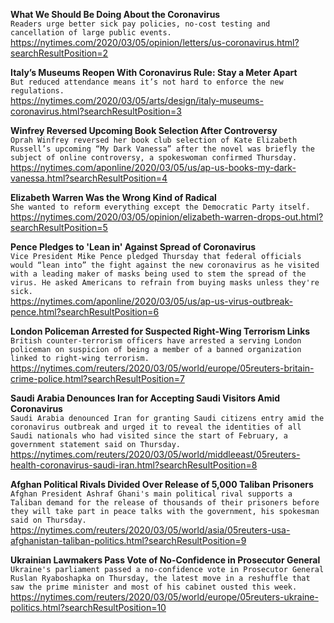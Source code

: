 **What We Should Be Doing About the Coronavirus**\
`Readers urge better sick pay policies, no-cost testing and cancellation of large public events.`\
https://nytimes.com/2020/03/05/opinion/letters/us-coronavirus.html?searchResultPosition=2

**Italy’s Museums Reopen With Coronavirus Rule: Stay a Meter Apart**\
`But reduced attendance means it’s not hard to enforce the new regulations.`\
https://nytimes.com/2020/03/05/arts/design/italy-museums-coronavirus.html?searchResultPosition=3

**Winfrey Reversed Upcoming Book Selection After Controversy**\
`Oprah Winfrey reversed her book club selection of Kate Elizabeth Russell’s upcoming “My Dark Vanessa” after the novel was briefly the subject of online controversy, a spokeswoman confirmed Thursday.`\
https://nytimes.com/aponline/2020/03/05/us/ap-us-books-my-dark-vanessa.html?searchResultPosition=4

**Elizabeth Warren Was the Wrong Kind of Radical**\
`She wanted to reform everything except the Democratic Party itself.`\
https://nytimes.com/2020/03/05/opinion/elizabeth-warren-drops-out.html?searchResultPosition=5

**Pence Pledges to 'Lean in' Against Spread of Coronavirus**\
`Vice President Mike Pence pledged Thursday that federal officials would “lean into” the fight against the new coronavirus as he visited with a leading maker of masks being used to stem the spread of the virus. He asked Americans to refrain from buying masks unless they're sick. `\
https://nytimes.com/aponline/2020/03/05/us/ap-us-virus-outbreak-pence.html?searchResultPosition=6

**London Policeman Arrested for Suspected Right-Wing Terrorism Links**\
`British counter-terrorism officers have arrested a serving London policeman on suspicion of being a member of a banned organization linked to right-wing terrorism.`\
https://nytimes.com/reuters/2020/03/05/world/europe/05reuters-britain-crime-police.html?searchResultPosition=7

**Saudi Arabia Denounces Iran for Accepting Saudi Visitors Amid Coronavirus**\
`Saudi Arabia denounced Iran for granting Saudi citizens entry amid the coronavirus outbreak and urged it to reveal the identities of all Saudi nationals who had visited since the start of February, a government statement said on Thursday.`\
https://nytimes.com/reuters/2020/03/05/world/middleeast/05reuters-health-coronavirus-saudi-iran.html?searchResultPosition=8

**Afghan Political Rivals Divided Over Release of 5,000 Taliban Prisoners**\
`Afghan President Ashraf Ghani's main political rival supports a Taliban demand for the release of thousands of their prisoners before they will take part in peace talks with the government, his spokesman said on Thursday.`\
https://nytimes.com/reuters/2020/03/05/world/asia/05reuters-usa-afghanistan-taliban-politics.html?searchResultPosition=9

**Ukrainian Lawmakers Pass Vote of No-Confidence in Prosecutor General**\
`Ukraine's parliament passed a no-confidence vote in Prosecutor General Ruslan Ryaboshapka on Thursday, the latest move in a reshuffle that saw the prime minister and most of his cabinet ousted this week. `\
https://nytimes.com/reuters/2020/03/05/world/europe/05reuters-ukraine-politics.html?searchResultPosition=10

